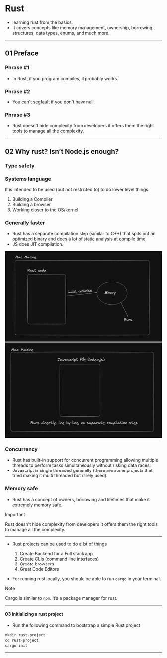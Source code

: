 # Rust

- learning rust from the basics.
- It covers concepts like memory management, ownership, borrowing, structures, data types, enums, and much more.

---

## 01 Preface
### Phrase #1
- In Rust, if you program compiles, it probably works.

### Phrase #2
- You can't segfault if you don't have null.

### Phrase #3
- Rust doesn't hide complexity from developers it offers them the right tools to manage all the complexity.

---

## 02 Why rust? Isn’t Node.js enough?
### Type safety
### Systems language
It is intended to be used (but not restricted to) to do lower level things
1. Building a Compiler
2. Building a browser
3. Working closer to the OS/kernel

### Generally faster
- Rust has a separate compilation step (similar to C++) that spits out an optimized binary and does a lot of static analysis at compile time. 
- JS does JIT compilation. 

![](/02%20Why%20Rust/pic1.png)
![](/02%20Why%20Rust/pic%202.png)

### Concurrency
- Rust has built-in support for concurrent programming allowing multiple threads to perform tasks simultaneously without risking data races.
- Javascript is single threaded generally (there are some projects that tried making it multi threaded but rarely used).

### Memory safe
- Rust has a concept of owners, borrowing and lifetimes that make it extremely memory safe.

> [!IMPORTANT]
> Rust doesn't hide complexity from developers it offers them the right tools to manage all the complexity.

---

- Rust projects can be used to do a lot of things
    1. Create Backend for a Full stack app
    2. Create CLIs (command line interfaces)
    3. Create browsers
    4. Great Code Editors

- For running rust locally, you should be able to run ```cargo``` in your terminal.
> [!NOTE]
> Cargo is similar to ```npm```. It’s a package manager for rust.

---
#### 03 Initializing a rust project
- Run the following command to bootstrap a simple Rust project

```Rust
mkdir rust-project
cd rust-project
cargo init
```
---